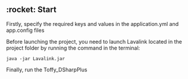 <h2>:rocket: Start</h2>




<p>Firstly, specify the required keys and values in the application.yml and app.config files</p>
<p>Before launching the project, you need to launch Lavalink located in the project folder by running the command in the terminal:</p>

```
java -jar Lavalink.jar
```
<p>Finally, run the Toffy_DSharpPlus </p>

